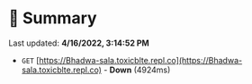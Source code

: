 # 📖 Summary
Last updated: **4/16/2022, 3:14:52 PM**

- `GET` [https://Bhadwa-sala.toxicblte.repl.co](https://Bhadwa-sala.toxicblte.repl.co) - **Down** (4924ms)
